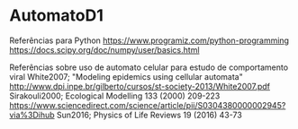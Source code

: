 # AutomatoD1

Referências para Python
  https://www.programiz.com/python-programming
  https://docs.scipy.org/doc/numpy/user/basics.html

Referências sobre uso de automato celular para estudo de comportamento viral
  White2007; "Modeling epidemics using cellular automata"
    http://www.dpi.inpe.br/gilberto/cursos/st-society-2013/White2007.pdf
  Sirakouli2000; Ecological Modelling 133 (2000) 209-223
    https://www.sciencedirect.com/science/article/pii/S0304380000002945?via%3Dihub
  Sun2016; Physics of Life Reviews 19 (2016) 43-73
